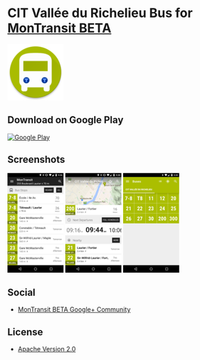# CIT Vallée du Richelieu Bus for [MonTransit BETA](https://github.com/mtransitapps/mtransit-for-android)

<img width="25%" height="25%" src="https://raw.githubusercontent.com/mtransitapps/ca-richelieu-citvr-bus-android/master/pub/hi-res-app-icon.png"/>

## Download on Google Play

[![Google Play](https://developer.android.com/images/brand/en_app_rgb_wo_60.png)](https://play.google.com/store/apps/details?id=org.mtransit.android.ca_richelieu_citvr_bus)

## Screenshots

<img width="25%" height="25%" src="https://raw.githubusercontent.com/mtransitapps/ca-richelieu-citvr-bus-android/master/pub/screenshot-phone-1.png"/>
<img width="25%" height="25%" src="https://raw.githubusercontent.com/mtransitapps/ca-richelieu-citvr-bus-android/master/pub/screenshot-phone-2.png"/>
<img width="25%" height="25%" src="https://raw.githubusercontent.com/mtransitapps/ca-richelieu-citvr-bus-android/master/pub/screenshot-phone-3.png"/>

## Social

* [MonTransit BETA Google+ Community](https://plus.google.com/communities/111796337224469270605)

## License

* [Apache Version 2.0](http://www.apache.org/licenses/LICENSE-2.0.html)
